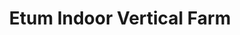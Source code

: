 ---
title: "Etum Indoor Vertical Farm"
url: /elk-grove/etum-indoor-vertical-farm/
shop: Hofladen
---